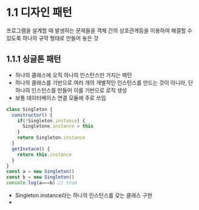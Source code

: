 # 1.1 디자인 패턴
프로그램을 설계할 때 발생하는 문제들을 객체 간의 상호관계등을 이용하여 해결할 수 있도록 하나의 규약 형태로 만들어 놓은 것

## 1.1.1 싱글톤 패턴
+ 하나의 클래스에 오직 하나의 인스턴스만 가지는 패턴
+ 하나의 클래스를 기반으로 여러 개의 개별적인 인스턴스를 만드는 것이 아니라, 단 하나의 인스턴스를 만들어 이를 기반으로 로직 생성
+ 보통 데이터베이스 연결 모듈에 주로 쓰임
```javascript
class Singleton {
  constructor() {
    if(!Singleton.instance) {
      Singletone.instance = this
    }
    return Singleton.instance
  }
  getInstace() {
    return this.instance
  }
}
const a = new Singleton()
const b = new Singleton()
console.log(a===b) // true
```
+ Singleton.instance라는 하나의 인스턴스를 갖는 클래스 구현
+ 